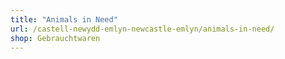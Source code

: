 ```yaml
---
title: "Animals in Need"
url: /castell-newydd-emlyn-newcastle-emlyn/animals-in-need/
shop: Gebrauchtwaren
---
```

